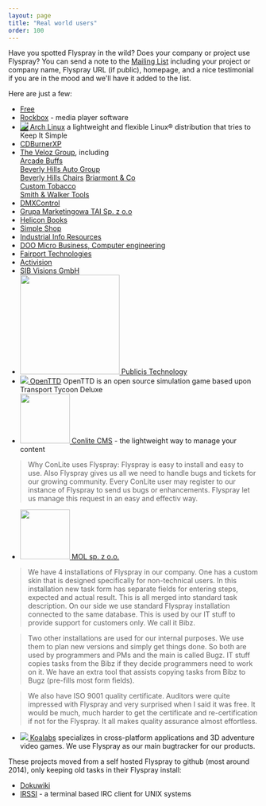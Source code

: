 ```yaml
---
layout: page
title: "Real world users"
order: 100
---
```

Have you spotted Flyspray in the wild? Does your company or project use Flyspray? You can send a note to the [Mailing List](/community/mailing-list/) including your project or company name, Flyspray URL (if public), homepage, and a nice testimonial if you are in the mood and we'll have it added to the list.

Here are just a few:

 * [Free](http://www.free.fr)
 * [Rockbox](http://www.rockbox.org/tracker) - media player software
 * <a href="http://bugs.archlinux.org" style="background-color:#333;"><img src="https://bugs.archlinux.org/themes/ArchLinux/archlogo.png"></a><a href="http://bugs.archlinux.org"> Arch Linux</a> a lightweight and flexible Linux® distribution that tries to Keep It Simple
 * [CDBurnerXP](https://bugs.cdburnerxp.se)
 * [The Veloz Group](http://www.thevelozgroup.com), including  
[Arcade Buffs](http://www.arcadebuffs.com)   
[Beverly Hills Auto Group](http://www.bhautogroup.com)  
[Beverly Hills Chairs](http://www.beverlyhillschairs.com)
[Briarmont & Co](http://www.briarmontcompany.com)  
[Custom Tobacco](http://www.customtobacco.com)  
[Smith & Walker Tools](http://www.smithandwalkertools.com)
 * [DMXControl](http://www.dmxcontrol.de/flyspray/)
 * [Grupa Marketingowa TAI Sp. z o.o](http://tai.pl)
 * [Helicon Books](http://www.heliconbooks.com)
 * [Simple Shop](http://www.simple-shop.si/bt/)
 * [Industrial Info Resources](http://www.industrialinfo.com)
 * [DOO Micro Business, Computer engineering](http://www.micro.co.rs)
 * [Fairport Technologies](www.fairport.com)
 * [Activision](http://www.activision.com)
 * [SIB Visions GmbH](http://www.sibvisions.com)
 * <a href="www.publicis-technology.com"><img src="http://www.publicis-technology.com/images/LogoPublicis.png" width="200px"> Publicis Technology</a>
 * <a href="https://bugs.openttd.org/"><img src="http://media.openttd.org/media/images/layout/openttd-64.gif"> OpenTTD</a> OpenTTD is an open source simulation game based upon Transport Tycoon Deluxe 
 * <a href="http://dev.conlite.org/tickets"><img src="http://conlite.org/pub/static/images/cl-logo.png" width="100px"> Conlite CMS</a> - the lightweight way to manage your content 

> Why ConLite uses Flyspray:
> Flyspray is easy to install and easy to use. Also Flyspray gives us all we need to handle bugs and tickets for our growing community. Every ConLite user may register to our instance of Flyspray to send us bugs or enhancements. Flyspray let us manage this request in an easy and effectiv way.

  * <a href="www.mol.pl"><img src="http://www.mol.pl/mol/obrazki/logo-mol_budujemy_200.png" width="100px"> MOL sp. z o.o.</a>

> We have 4 installations of Flyspray in our company. One has a custom skin that is designed specifically for non-technical users. In this installation new task form has separate fields for entering steps, expected and actual result. This is all merged into standard task description. On our side we use standard Flyspray installation connected to the same database. This is used by our IT stuff to provide support for customers only. We call it Bibz.

>Two other installations are used for our internal purposes. We use them to plan new versions and simply get things done. So both are used by programmers and PMs and the main is called Bugz. IT stuff copies tasks from the Bibz if they decide programmers need to work on it. We have an extra tool that assists copying tasks from Bibz to Bugz (pre-fills most form fields).

>We also have ISO 9001 quality certificate. Auditors were quite impressed with Flyspray and very surprised when I said it was free. It would be much, much harder to get the certificate and re-certification if not for the Flyspray. It all makes quality assurance almost effortless.

  * <a href="http://www.koalabs-studio.com"><img src="https://lh3.googleusercontent.com/-tNPsz9aHXkM/VwI33OXzD5I/AAAAAAAAAhU/L9_H1WgxdLcsEgBbvB5-epZMX2tqZS45g/s1600/Koalabs.png"> Koalabs</a> specializes in cross-platform applications and 3D adventure video games. We use Flyspray as our main bugtracker for our products.

These projects moved from a self hosted Flyspray to github (most around 2014), only keeping old tasks in their Flyspray install:

 * [Dokuwiki](http://bugs.splitbrain.org/)
 * [IRSSI](http://bugs.irssi.org) - a terminal based IRC client for UNIX systems
